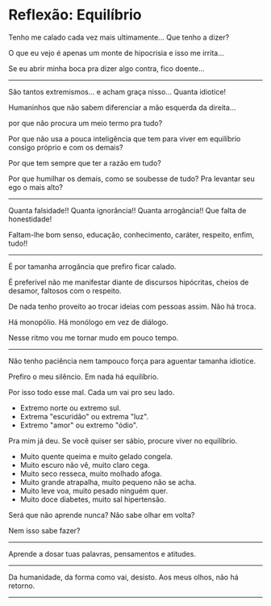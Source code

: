 # Reflexão: Equilíbrio

Tenho me calado cada vez mais ultimamente... Que tenho a dizer?

O que eu  vejo é apenas um monte de hipocrisia e isso me irrita... 

Se eu abrir minha boca pra dizer algo contra, fico doente...

---

São tantos extremismos... e acham graça nisso... Quanta idiotice!

Humaninhos que não sabem diferenciar a mão esquerda da direita... 

por que não procura um meio termo pra tudo? 

Por que não usa a pouca inteligência que tem para viver em equilíbrio consigo próprio e com os demais? 

Por que tem sempre que ter a razão em tudo? 

Por que humilhar os demais, como se soubesse de tudo? Pra levantar seu ego o mais alto?

---

Quanta falsidade!! Quanta ignorância!! Quanta arrogância!! Que falta de honestidade! 

Faltam-lhe bom senso, educação, conhecimento, caráter, respeito, enfim, tudo!!

---

É por tamanha arrogância que prefiro ficar calado. 

É preferível não me manifestar diante de discursos hipócritas, cheios de desamor, faltosos com o respeito. 

De nada tenho proveito ao trocar ideias com pessoas assim. Não há troca. 

Há monopólio. Há monólogo em vez de diálogo. 

Nesse ritmo vou me tornar mudo em pouco tempo. 

---

Não tenho paciência nem tampouco força para aguentar tamanha idiotice.

Prefiro o meu silêncio. Em nada há equilíbrio. 

Por isso todo esse mal. Cada um vai pro seu lado. 

 - Extremo norte ou extremo sul.
 - Extrema "escuridão" ou extrema "luz". 
 - Extremo "amor" ou extremo "ódio". 
 
 Pra mim já deu. Se você quiser ser sábio, procure viver no equilíbrio. 
 
 - Muito quente queima e muito gelado congela.  
 - Muito escuro não vê, muito claro cega.  
 - Muito seco resseca, muito molhado afoga. 
 - Muito grande atrapalha, muito pequeno não se acha. 
 - Muito leve voa, muito pesado ninguém quer. 
 - Muito doce diabetes, muito sal hipertensão. 
 
 Será que não aprende nunca? Não sabe olhar em volta? 
 
 Nem isso sabe fazer? 
 
 ---
 
 Aprende a dosar tuas palavras, pensamentos e atitudes.
 
 ---
  Da humanidade, da forma como vai, desisto. Aos meus olhos, não há retorno.

  ---

